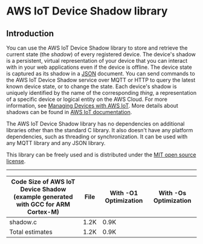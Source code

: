 # AWS IoT Device Shadow library<a name="freertos-lib-cloud-shadows"></a>

## Introduction<a name="freertos-shadow-introduction"></a>

You can use the AWS IoT Device Shadow library to store and retrieve the current state \(the *shadow*\) of every registered device\. The device's shadow is a persistent, virtual representation of your device that you can interact with in your web applications even if the device is offline\. The device state is captured as its shadow in a [JSON](https://www.json.org/) document\. You can send commands to the AWS IoT Device Shadow service over MQTT or HTTP to query the latest known device state, or to change the state\. Each device's shadow is uniquely identified by the name of the corresponding *thing*, a representation of a specific device or logical entity on the AWS Cloud\. For more information, see [ Managing Devices with AWS IoT](https://docs.aws.amazon.com/iot/latest/developerguide/iot-thing-management.html)\. More details about shadows can be found in [AWS IoT documentation](https://docs.aws.amazon.com/iot/latest/developerguide/iot-device-shadows.html)\. 

The AWS IoT Device Shadow library has no dependencies on additional libraries other than the standard C library\. It also doesn't have any platform dependencies, such as threading or synchronization\. It can be used with any MQTT library and any JSON library\. 

This library can be freely used and is distributed under the [MIT open source license](https://freertos.org/a00114.html)\.


****  

| Code Size of AWS IoT Device Shadow \(example generated with GCC for ARM Cortex\-M\) | File | With \-O1 Optimization | With \-Os Optimization | 
| --- | --- | --- | --- | 
| shadow\.c | 1\.2K | 0\.9K | 
| Total estimates | 1\.2K | 0\.9K | 